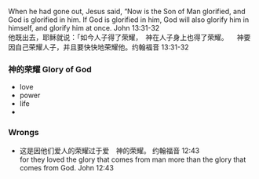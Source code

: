 
When he had gone out, Jesus said, “Now is the Son of Man glorified, and God is glorified in him.  If God is glorified in him, God will also glorify him in himself, and glorify him at once. John 13:31‭-‬32  
他既出去，耶稣就说：「如今人子得了荣耀，　神在人子身上也得了荣耀。 　神要因自己荣耀人子，并且要快快地荣耀他。约翰福音 13:31‭-‬32

### 神的荣耀 Glory of God
* love
* power
* life
* 

### Wrongs
* 这是因他们爱人的荣耀过于爱　神的荣耀。
约翰福音 12:43  
for they loved the glory that comes from man more than the glory that comes from God.
 John 12:43


